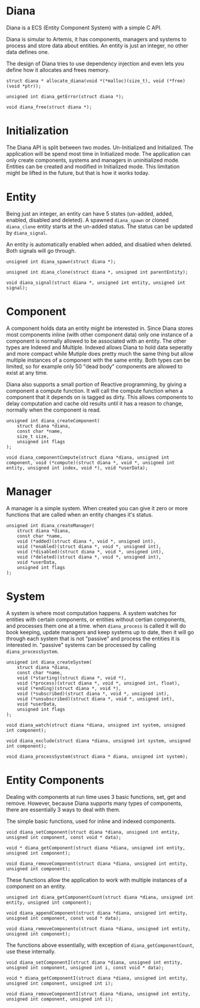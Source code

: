 Diana
=====

Diana is a ECS (Entity Component System) with a simple C API.

Diana is simular to Artemis, it has components, managers and systems to process and store data about entities. An entity is just an integer, no other data defines one.

The design of Diana tries to use dependency injection and even lets you define how it allocates and frees memory.

    struct diana * allocate_diana(void *(*malloc)(size_t), void (*free)(void *ptr));
    
    unsigned int diana_getError(struct diana *);
    
    void diana_free(struct diana *);
    
Initialization
==============

The Diana API is split between two modes. Un-Initialized and Initialized. The application will be spend most time in Initialized mode. The application can only create components, systems and managers in uninitialized mode. Entities can be created and modified in Initialized mode. This limitation might be lifted in the future, but that is how it works today.

Entity
======

Being just an integer, an entity can have 5 states (un-added, added, enabled, disabled and deleted). A spawned `diana_spawn` or cloned `diana_clone` entity starts at the un-added status. The status can be updated by `diana_signal`.

An entity is automatically enabled when added, and disabled when deleted. Both signals will go through.

    unsigned int diana_spawn(struct diana *);
    
    unsigned int diana_clone(struct diana *, unsigned int parentEntity);
    
    void diana_signal(struct diana *, unsigned int entity, unsigned int signal);

Component
=========

A component holds data an entity might be interested in. Since Diana stores most components inline (with other component data) only one instance of a component is normally allowed to be associated with an entity. The other types are Indexed and Multiple. Indexed allows Diana to hold data seperatly and more compact while Mutiple does pretty much the same thing but allow multiple instances of a component with the same entity. Both types can be limited, so for example only 50 "dead body" components are allowed to exist at any time.

Diana also supports a small portion of Reactive programming, by giving a component a compute function. It will call the compute function when a component that it depends on is tagged as dirty. This allows components to delay computation and cache old results until it has a reason to change, normally when the component is read.

    unsigned int diana_createComponent(
        struct diana *diana,
        const char *name,
        size_t size,
        unsigned int flags
    );

    void diana_componentCompute(struct diana *diana, unsigned int component, void (*compute)(struct diana *, void *, unsigned int entity, unsigned int index, void *), void *userData);

Manager
=======

A manager is a simple system. When created you can give it zero or more functions that are called when an entity changes it's status.

    unsigned int diana_createManager(
        struct diana *diana,
        const char *name,
        void (*added)(struct diana *, void *, unsigned int),
        void (*enabled)(struct diana *, void *, unsigned int),
        void (*disabled)(struct diana *, void *, unsigned int),
        void (*deleted)(struct diana *, void *, unsigned int),
        void *userData,
        unsigned int flags
    );
    
System
======

A system is where most computation happens. A system watches for entities with certain components, or entities without certian components, and processes them one at a time. when `diana_process` is called it will do book keeping, update managers and keep systems up to date, then it will go through each system that is not "passive" and process the entities it is interested in. "passive" systems can be processed by calling `diana_processSystem`.

    unsigned int diana_createSystem(
        struct diana *diana,
        const char *name,
        void (*starting)(struct diana *, void *),
        void (*process)(struct diana *, void *, unsigned int, float),
        void (*ending)(struct diana *, void *),
        void (*subscribed)(struct diana *, void *, unsigned int),
        void (*unsubscribed)(struct diana *, void *, unsigned int),
        void *userData,
        unsigned int flags
    );

    void diana_watch(struct diana *diana, unsigned int system, unsigned int component);

    void diana_exclude(struct diana *diana, unsigned int system, unsigned int component);
    
    void diana_processSystem(struct diana * diana, unsigned int system);
    
Entity Components
=================

Dealing with components at run time uses 3 basic functions, set, get and remove. However, because Diana supports many types of components, there are essentially 3 ways to deal with them.

The simple basic functions, used for inline and indexed components.

    void diana_setComponent(struct diana *diana, unsigned int entity, unsigned int component, const void * data);

    void * diana_getComponent(struct diana *diana, unsigned int entity, unsigned int component);

    void diana_removeComponent(struct diana *diana, unsigned int entity, unsigned int component);

These functions allow the application to work with multiple instances of a component on an entity.

    unsigned int diana_getComponentCount(struct diana *diana, unsigned int entity, unsigned int component);

    void diana_appendComponent(struct diana *diana, unsigned int entity, unsigned int component, const void * data);

    void diana_removeComponents(struct diana *diana, unsigned int entity, unsigned int component);

The functions above essentially, with exception of `diana_getComponentCount`, use these internally.

    void diana_setComponentI(struct diana *diana, unsigned int entity, unsigned int component, unsigned int i, const void * data);

    void * diana_getComponentI(struct diana *diana, unsigned int entity, unsigned int component, unsigned int i);

    void diana_removeComponentI(struct diana *diana, unsigned int entity, unsigned int component, unsigned int i);
